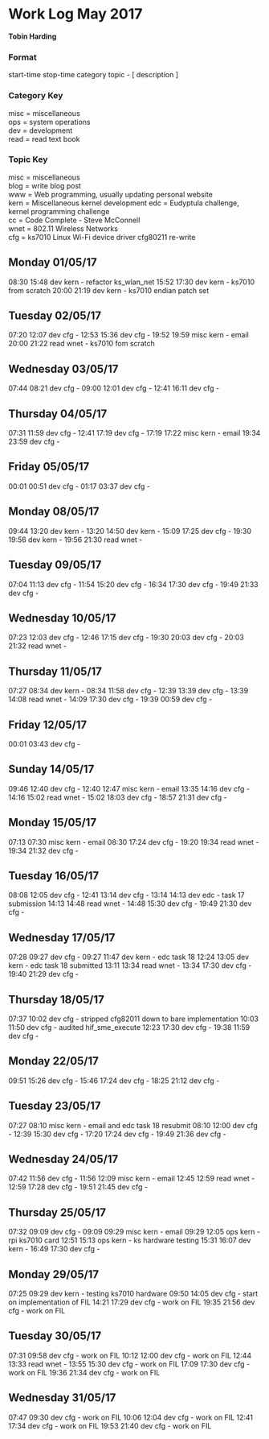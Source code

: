 Work Log May 2017
=================  
**Tobin Harding**    
    
### Format    
start-time stop-time category topic - [ description ]    
    
### Category Key    
misc = miscellaneous    
ops = system operations    
dev = development    
read = read text book    
    
### Topic Key    
misc = miscellaneous    
blog = write blog post  
www = Web programming, usually updating personal website  
kern = Miscellaneous kernel development
edc = Eudyptula challenge, kernel programming challenge  
cc = Code Complete - Steve McConnell  
wnet = 802.11 Wireless Networks  
cfg = ks7010 Linux Wi-Fi device driver cfg80211 re-write  

Monday 01/05/17
---------------
08:30 15:48 dev kern - refactor ks_wlan_net
15:52 17:30 dev kern - ks7010 from scratch
20:00 21:19 dev kern - ks7010 endian patch set

Tuesday 02/05/17
----------------
07:20 12:07 dev cfg -
12:53 15:36 dev cfg -
19:52 19:59 misc kern - email
20:00 21:22 read wnet - ks7010 fom scratch

Wednesday 03/05/17
------------------
07:44 08:21 dev cfg -
09:00 12:01 dev cfg -
12:41 16:11 dev cfg -

Thursday 04/05/17
-----------------
07:31 11:59 dev cfg -
12:41 17:19 dev cfg -
17:19 17:22 misc kern - email
19:34 23:59 dev cfg -

Friday 05/05/17
---------------
00:01 00:51 dev cfg -
01:17 03:37 dev cfg -

Monday 08/05/17
---------------
09:44 13:20 dev kern -
13:20 14:50 dev kern -
15:09 17:25 dev cfg -
19:30 19:56 dev kern -
19:56 21:30 read wnet -

Tuesday 09/05/17
----------------
07:04 11:13 dev cfg -
11:54 15:20 dev cfg -
16:34 17:30 dev cfg -
19:49 21:33 dev cfg -

Wednesday 10/05/17
------------------
07:23 12:03 dev cfg -
12:46 17:15 dev cfg -
19:30 20:03 dev cfg -
20:03 21:32 read wnet -

Thursday 11/05/17
-----------------
07:27 08:34 dev kern -
08:34 11:58 dev cfg -
12:39 13:39 dev cfg -
13:39 14:08 read wnet -
14:09 17:30 dev cfg -
19:39 00:59 dev cfg -

Friday 12/05/17
---------------
00:01 03:43 dev cfg -

Sunday 14/05/17
---------------
09:46 12:40 dev cfg -
12:40 12:47 misc kern - email
13:35 14:16 dev cfg -
14:16 15:02 read wnet -
15:02 18:03 dev cfg -
18:57 21:31 dev cfg -

Monday 15/05/17
---------------
07:13 07:30 misc kern - email
08:30 17:24 dev cfg -
19:20 19:34 read wnet -
19:34 21:32 dev cfg -

Tuesday 16/05/17
----------------
08:08 12:05 dev cfg -
12:41 13:14 dev cfg -
13:14 14:13 dev edc - task 17 submission
14:13 14:48 read wnet -
14:48 15:30 dev cfg -
19:49 21:30 dev cfg -

Wednesday 17/05/17
------------------
07:28 09:27 dev cfg -
09:27 11:47 dev kern - edc task 18
12:24 13:05 dev kern - edc task 18 submitted
13:11 13:34 read wnet -
13:34 17:30 dev cfg -
19:40 21:29 dev cfg -

Thursday 18/05/17
-----------------
07:37 10:02 dev cfg - stripped cfg82011 down to bare implementation
10:03 11:50 dev cfg - audited hif_sme_execute
12:23 17:30 dev cfg -
19:38 11:59 dev cfg -

Monday 22/05/17
---------------
09:51 15:26 dev cfg -
15:46 17:24 dev cfg -
18:25 21:12 dev cfg -

Tuesday 23/05/17
----------------
07:27 08:10 misc kern - email and edc task 18 resubmit
08:10 12:00 dev cfg -
12:39 15:30 dev cfg -
17:20 17:24 dev cfg -
19:49 21:36 dev cfg -

Wednesday 24/05/17
------------------
07:42 11:56 dev cfg -
11:56 12:09 misc kern - email
12:45 12:59 read wnet -
12:59 17:28 dev cfg -
19:51 21:45 dev cfg -

Thursday 25/05/17
-----------------
07:32 09:09 dev cfg -
09:09 09:29 misc kern - email
09:29 12:05 ops kern - rpi ks7010 card
12:51 15:13 ops kern - ks hardware testing
15:31 16:07 dev kern -
16:49 17:30 dev cfg -

Monday 29/05/17
---------------
07:25 09:29 dev kern - testing ks7010 hardware
09:50 14:05 dev cfg - start on implementation of FIL
14:21 17:29 dev cfg - work on FIL
19:35 21:56 dev cfg - work on FIL

Tuesday 30/05/17
----------------
07:31 09:58 dev cfg - work on FIL
10:12 12:00 dev cfg - work on FIL
12:44 13:33 read wnet -
13:55 15:30 dev cfg - work on FIL
17:09 17:30 dev cfg - work on FIL
19:36 21:34 dev cfg - work on FIL

Wednesday 31/05/17
------------------
07:47 09:30 dev cfg - work on FIL
10:06 12:04 dev cfg - work on FIL
12:41 17:34 dev cfg - work on FIL
19:53 21:40 dev cfg - work on FIL
